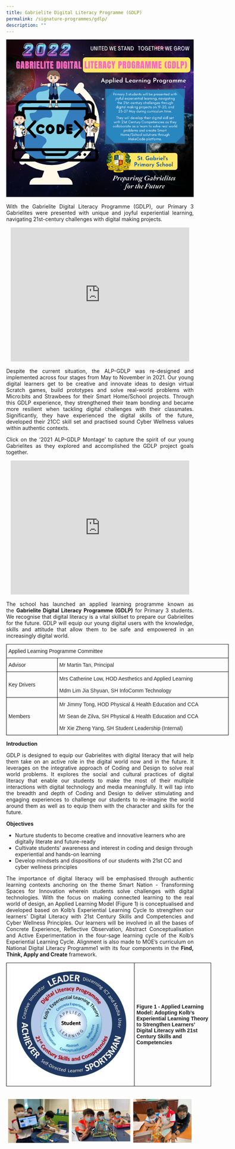 ```yaml
---
title: Gabrielite Digital Literacy Programme (GDLP)
permalink: /signature-programmes/gdlp/
description: ""
---
```

![](/images/Copy%20of%202022%20ALP-GDLP%20for%20PN%20May.png)

<p align="justify">
With the Gabrielite Digital Literacy Programme (GDLP), our Primary 3 Gabrielites were presented with unique and joyful experiential learning, navigating 21st-century challenges with digital making projects.</p>

<center><iframe width="480" height="360" src="https://www.youtube.com/embed/FQph8mHxp00" title="SGPS ALP-GDLP 2022" frameborder="0" allow="accelerometer; autoplay; clipboard-write; encrypted-media; gyroscope; picture-in-picture" allowfullscreen></iframe></center>

<p align="justify">
Despite the current situation, the ALP-GDLP was re-designed and implemented across four stages from May to November in 2021. Our young digital learners get to be creative and innovate ideas to design virtual Scratch games, build prototypes and solve real-world problems with Micro:bits and Strawbees for their Smart Home/School projects. Through this GDLP experience, they strengthened their team bonding and became more resilient when tackling digital challenges with their classmates. Significantly, they have experienced the digital skills of the future, developed their 21CC skill set and practised sound Cyber Wellness values within authentic contexts. </p>

<p align="justify">
Click on the ‘2021 ALP-GDLP Montage’ to capture the spirit of our young Gabrielites as they explored and accomplished the GDLP project goals together. </p>

<center><iframe width="480" height="360" src="https://www.youtube.com/embed/jMovugYkIVc" title="2021 ALP-GDLP Montage" frameborder="0" allow="accelerometer; autoplay; clipboard-write; encrypted-media; gyroscope; picture-in-picture" allowfullscreen></iframe></center>
	
<p align="justify">
The school has launched an applied learning programme known as the <b>Gabrielite Digital Literacy Programme (GDLP)</b> for Primary 3 students. We recognise that digital literacy is a vital skillset to prepare our Gabrielites for the future. GDLP will equip our young digital users with the knowledge, skills and attitude that allow them to be safe and empowered in an increasingly digital world.</p>

<table class="tg" style="undefined;table-layout: fixed; width: 598px">
<colgroup>
<col style="width: 137px">
<col style="width: 461px">
</colgroup>
<tbody>
  <tr>
    <td class="tg-s2rg" colspan="2">Applied Learning Programme Committee</td>
  </tr>
  <tr>
    <td class="tg-s2rg">Advisor</td>
    <td class="tg-rlkj"><span style="color:#222;background-color:transparent">Mr Martin Tan, Principal </span></td>
  </tr>
  <tr>
    <td class="tg-s2rg">Key Drivers</td>
    <td class="tg-rlkj"><span style="color:#222;background-color:transparent">Mrs Catherine Low, HOD Aesthetics and Applied Learning</span><br><br><span style="color:#222;background-color:transparent">Mdm Lim Jia Shyuan, SH InfoComm Technology </span></td>
  </tr>
  <tr>
    <td class="tg-s2rg"> Members</td>
    <td class="tg-rlkj"><span style="color:#222;background-color:transparent">Mr Jimmy Tong, HOD Physical &amp; Health Education and CCA</span><br><br><span style="color:#222;background-color:transparent">Mr Sean de Zilva, SH Physical &amp; Health Education and CCA</span><br><br><span style="color:#222;background-color:transparent">Mr Xie Zheng Yang, SH Student Leadership (Internal)</span></td>
  </tr>
</tbody>
</table>


**Introduction**   
<p align="justify">
	GDLP is designed to equip our Gabrielites with digital literacy that will help them take on an active role in the digital world now and in the future. It leverages on the integrative approach of Coding and Design to solve real world problems. It explores the social and cultural practices of digital literacy that enable our students to make the most of their multiple interactions with digital technology and media meaningfully. It will tap into the breadth and depth of Coding and Design to deliver stimulating and engaging experiences to challenge our students to re-imagine the world around them as well as to equip them with the character and skills for the future.</p>

  
**Objectives** <br>

* Nurture students to become creative and innovative learners who are digitally literate and future-ready  
* Cultivate students’ awareness and interest in coding and design through experiential and hands-on learning  
* Develop mindsets and dispositions of our students with 21st CC and cyber wellness principles 

  
<p align="justify">
The importance of digital literacy will be emphasised through authentic learning contexts anchoring on the theme Smart Nation - Transforming Spaces for Innovation wherein students solve challenges with digital technologies. With the focus on making connected learning to the real world of design, an Applied Learning Model (Figure 1) is conceptualised and developed based on Kolb’s Experiential Learning Cycle to strengthen our learners’ Digital Literacy with 21st Century Skills and Competencies and Cyber Wellness Principles. Our learners will be involved in all the bases of Concrete Experience, Reflective Observation, Abstract Conceptualisation and Active Experimentation in the four-sage learning cycle of the Kolb’s Experiential Learning Cycle. Alignment is also made to MOE’s curriculum on National Digital Literacy Programme1 with its four components in the <b>Find, Think, Apply and Create</b> framework.
</p>

<style type="text/css">
.tg  {border-collapse:collapse;border-spacing:0;margin:0px auto;}
.tg td{border-color:black;border-style:solid;border-width:1px;font-family:Arial, sans-serif;font-size:14px;
  overflow:hidden;padding:10px 5px;word-break:normal;}
.tg th{border-color:black;border-style:solid;border-width:1px;font-family:Arial, sans-serif;font-size:14px;
  font-weight:normal;overflow:hidden;padding:10px 5px;word-break:normal;}
.tg .tg-cly1{text-align:left;vertical-align:middle}
.tg .tg-nrix{text-align:center;vertical-align:middle}
</style>
<table class="tg" style="undefined;table-layout: fixed; width: 551px">
<colgroup>
<col style="width: 345px">
<col style="width: 206px">
</colgroup>
<tbody>
  <tr>
    <td class="tg-nrix"><img src="/images/GDLP4.jpeg" 
     style="width:95%"></td>
    <td class="tg-cly1"><span style="font-weight:bold">Figure 1 - Applied Learning Model: Adopting Kolb’s Experiential Learning Theory to Strengthen Learners’ Digital Literacy with 21st Century Skills and Competencies</span></td>
  </tr>
</tbody>
</table>

<br>


![](/images/gdlp1.png)